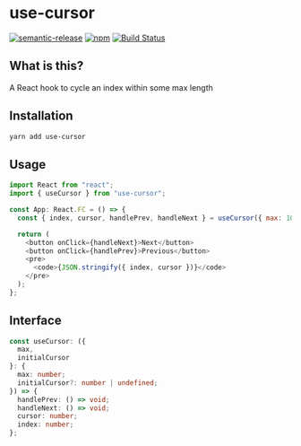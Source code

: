 # use-cursor

[![semantic-release](https://img.shields.io/badge/%20%20%F0%9F%93%A6%F0%9F%9A%80-semantic--release-e10079.svg)](https://github.com/semantic-release/semantic-release) [![npm](https://img.shields.io/npm/v/use-cursor)](https://www.npmjs.com/package/use-cursor) [![Build Status](https://travis-ci.org/dzucconi/use-cursor.svg?branch=master)](https://travis-ci.org/dzucconi/use-cursor)

## What is this?

A React hook to cycle an index within some max length

## Installation

```bash
yarn add use-cursor
```

## Usage

```javascript
import React from "react";
import { useCursor } from "use-cursor";

const App: React.FC = () => {
  const { index, cursor, handlePrev, handleNext } = useCursor({ max: 10 });

  return (
    <button onClick={handleNext}>Next</button>
    <button onClick={handlePrev}>Previous</button>
    <pre>
      <code>{JSON.stringify({ index, cursor })}</code>
    </pre>
  );
};
```

## Interface

```typescript
const useCursor: ({
  max,
  initialCursor
}: {
  max: number;
  initialCursor?: number | undefined;
}) => {
  handlePrev: () => void;
  handleNext: () => void;
  cursor: number;
  index: number;
};
```
